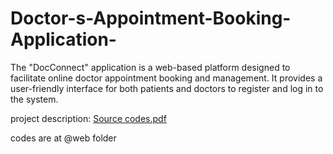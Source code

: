 # Doctor-s-Appointment-Booking-Application-
The "DocConnect" application is a web-based platform designed to facilitate online doctor appointment booking and management. It provides a user-friendly interface for both patients and doctors to register and log in to the system. 


project description: [Source codes.pdf](https://github.com/user-attachments/files/19291291/Source.codes.pdf)

codes are at @web folder
